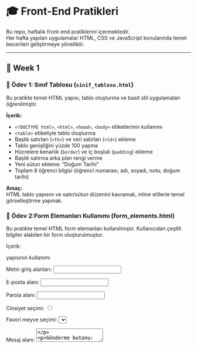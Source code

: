 # 🎓 Front-End Pratikleri

Bu repo, haftalık front-end pratiklerini içermektedir.  
Her hafta yapılan uygulamalar HTML, CSS ve JavaScript konularında temel becerileri geliştirmeye yöneliktir.

---

## 📁 Week 1

### 🧾 Ödev 1: Sınıf Tablosu (`sinif_tablosu.html`)
Bu pratikte temel HTML yapısı, tablo oluşturma ve basit stil uygulamaları öğrenilmiştir.

**İçerik:**
- `<!DOCTYPE html>`, `<html>`, `<head>`, `<body>` etiketlerinin kullanımı  
- `<table>` etiketiyle tablo oluşturma  
- Başlık satırları (`<th>`) ve veri satırları (`<td>`) ekleme  
- Tablo genişliğini yüzde 100 yapma  
- Hücrelere kenarlık (`border`) ve iç boşluk (`padding`) ekleme  
- Başlık satırına arka plan rengi verme  
- Yeni sütun ekleme: “Doğum Tarihi”  
- Toplam 8 öğrenci bilgisi (öğrenci numarası, adı, soyadı, notu, doğum tarihi)

**Amaç:**  
HTML tablo yapısını ve satır/sütun düzenini kavramak, inline stillerle temel görselleştirme yapmak.

### 🧾 Ödev 2:Form Elemanları Kullanımı (form_elements.html)
Bu pratikte temel HTML form elemanları kullanılmıştır. Kullanıcıdan çeşitli bilgiler alabilen bir form oluşturulmuştur.

İçerik:

<form> yapısının kullanımı

Metin giriş alanları: <input type="text">

E-posta alanı: <input type="email">

Parola alanı: <input type="password">

Cinsiyet seçimi: <input type="radio">

Favori meyve seçimi: <select> ve <option>

Mesaj alanı: <textarea>

Gönderme butonu: <input type="submit">

Amaç:
Form yapısını, etiketleri (<label>) ve kullanıcıdan veri almayı sağlayan temel HTML form elemanlarını tanımak ve doğru şekilde kullanmak.

🧾 Ödev 3 – İlk Web Sayfamızı Oluşturmak 

Bu proje, HTML5 yapısını kullanarak kişisel bir tanıtım (CV) sayfası oluşturmak amacıyla geliştirilmiştir.
Proje kapsamında temel HTML etiketleri, semantik yapı, bağlantılar ve iframe kullanımı uygulanmıştır.

🧠 Kullanılan Teknolojiler

HTML5

– Başlık ve paragraflar

– Sıralı ve sırasız listeler

 – Harici bağlantılar (GitHub, LinkedIn, e-posta)

– Dış içerik (YouTube videosu) entegrasyonu

– İçeriğin bölümlere ayrılması

🧩 İçerik Yapısı

Kişisel Bilgiler: Ad, e-posta, telefon, LinkedIn ve GitHub bağlantıları

Summary: Geçmiş ve yazılım hedefleri

Eğitim Bilgileri: Üniversiteler ve bootcamp katılımı

İş Deneyimi: Geçmiş çalışma ve staj deneyimleri

Projeler: Python tabanlı otomasyon projesi

Yetenekler: Programlama dilleri, web teknolojileri, dil bilgisi

İletişim: E-posta bağlantısı ve YouTube iframe entegrasyonu

🎯 Amaç

HTML dilinin temel yapı taşlarını kullanarak, biçimlendirilmiş bir kişisel tanıtım sayfası oluşturmak.
Bu çalışma, semantik etiketleme ve sayfa yapısının bölümlendirilmesi konularında temel bir pratik sağlar.

🧾 Ödev 4 – Kişisel Blog Sayfası Oluşturma

Bu proje, yalnızca HTML5 kullanılarak hazırlanmış basit bir kişisel blog sayfasıdır.
Sayfada üç blog yazısı yer almaktadır: Tayland Gezi Rehberi, En İyi Bilim Kurgu Filmleri ve Jack London Kitaplarına Başlarken.

💡 Kullanılan Yapılar

— Başlıklar ve paragraflar

— Sırasız ve sıralı listeler

— Yerel klasörden yüklenen görseller (images/ dizini içinde)

— Dış kaynak bağlantıları

🎯 Amaç

Temel HTML etiketlerini kullanarak çok bölümlü, görsel destekli bir blog yapısı oluşturmak ve dosya sistemi üzerinden görsel çağırmayı öğrenmek.
